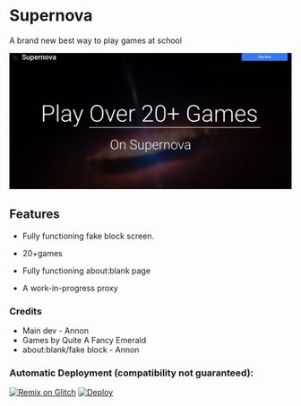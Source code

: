 # Supernova 
A  brand new best way to play games at school 

<img src="/img/Screenshot 2022-10-26 9.16.52 AM.png">

## Features

- Fully functioning fake block screen.

- 20+games 

- Fully functioning about:blank page

- A work-in-progress proxy


### Credits
- Main dev - Annon
- Games by Quite A Fancy Emerald
- about:blank/fake block - Annon

### Automatic Deployment (compatibility not guaranteed):
[![Remix on Glitch](https://cdn.glitch.com/2703baf2-b643-4da7-ab91-7ee2a2d00b5b%2Fremix-button.svg)](https://glitch.com/edit/#!/import/github/ChillYTT/Supernova-site)
[![Deploy](https://www.herokucdn.com/deploy/button.svg)](https://heroku.com/deploy?template=https://github.com/ChillYTT/Supernova-site)

